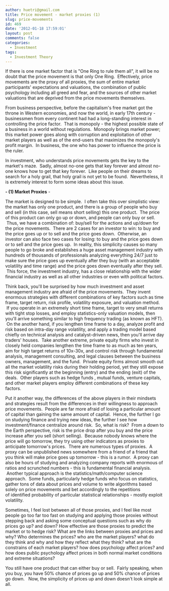 ```yaml
---
author: huetri@gmail.com
title: Price movement - market proxies (1)
slug: price-movements
id: 469
date: '2012-01-18 17:59:01'
layout: post
comments: false
categories:
  - Investment
tags:
  - Investment Theory
---
```


If there is one market factor that is "One Ring to rule them all", it will be no doubt that the price movement is that only One Ring.  Effectively, price movements are the proxy of all proxies, the sum of entire market participants' expectations and valuations, the combination of public psychology including all greed and fear, and the sources of other market valuations that are deprived from the price movements themselves.

From business perspective, before the capitalism's free market got the throne in Western economies, and now the world, in early 17th century - businessmen from every continent had had a long-standing interest in controlling the price factor.  That is monopoly - the highest possible state of a business in a world without regulations.  Monopoly brings market power; this market power goes along with corruption and exploitation of other market players as well as of the end-users that maximizes the monopoly's profit margin.  In business, the one who has power to influence the price is the ruler.

In investment, who understands price movements gets the key to the market's maze.  Sadly, almost no-one gets that key forever and almost no-one knows how to get that key forever.  Like people on their dreams to search for a holy grail, that holy grail is not yet to be found.  Nevertheless, it is extremely interest to form some ideas about this issue.

**- (1) Market Proxies** -

The market is designed to be simple.  I often take this over simplistic view: the market has only one product, and there is a group of people who buy and sell (in this case, sell means short selling) this one product.  The price of this product can only go up or down, and people can only buy or sell.  Thus, we have a combination of: buy/sell for the actions and up/down for the price movements.  There are 2 cases for an investor to win: to buy and the price goes up or to sell and the price goes down.  Otherwise, an investor can also face two cases for losing: to buy and the price goes down or to sell and the price goes up.  In reality, this simplicity causes so many people to go broke and establishes a huge asset management industry with hundreds of thousands of professionals analyzing everything 24/7 just to make sure the price goes up eventually after they buy (with an acceptable volatility and time range) and the price goes down eventually after they sell.  This force, the investment industry, has a close relationship with the wider financial industry as well as all other industries or even with political factors.

Think back, you'll be surprised by how much investment and asset management industry are afraid of the price movements.  They invent enormous strategies with different combinations of key factors such as time frame, target return, risk profile, volatility exposure, and valuation method.  If you operate in an extremely short time frame, target to very small returns with tight stop losses, and employ statistics-only valuation models, then you'll arrive something similar to high frequency trading (as known as HFT).  On the another hand, if you lengthen time frame to a day, analyze profit and risk based on intra-day range volatility, and apply a trading model based chiefly on technical analysis and catalyst-driven news, then you'll arrive day traders' houses.  Take another extreme, private equity firms who invest in closely held companies lengthen the time frame to as much as ten years, aim for high target returns of 10x-30x, and control risk through fundamental analysis, management consulting, and legal clauses between the business owners, management, and the fund.  Private equity firms almost smooth out all the market volatility risks during their holding period, yet they still expose this risk significantly at the beginning (entry) and the ending (exit) of the deals.  Other players such as hedge funds , mutual funds, venture capitals, and other market players employ different combinations of these key factors.

Put it another way, the differences of the above players in their mindsets and strategies result from the differences in their willingness to approach price movements.  People are far more afraid of losing a particular amount of capital than gaining the same amount of capital.  Hence, the further I go on studying finance and trying new ideas, the further I see how investment/finance centralize around risk.  So, what is risk?  From a down to the Earth perspective, risk is the price drop after you buy and the price increase after you sell (short selling).  Because nobody knows where the price will go tomorrow, they try using other indicators as proxies to anticipate tomorrow's prices.  There are numerous types of proxies.  A proxy can be unpublished news somewhere from a friend of a friend that you think will make price goes up tomorrow - this is a rumor.  A proxy can also be hours of studying and analyzing company reports with enormous of ratios and scrunched numbers - this is fundamental financial analysis.  Another typical approach is the statistics/math/computer science approach.  Some funds, particularly hedge funds who focus on statistics, gather tons of data about prices and volume to write algorithms based solely on price movements and bet accordingly to the repetitions of identified probability of particular statistical relationships - mostly exploit volatility.

Sometimes, I feel lost between all of those proxies, and I feel like most people go too far too fast on studying and applying those proxies without stepping back and asking some conceptual questions such as why do prices go up? and down? How effective are those proxies to predict the market or to hedge risk? What are the links between proxies and prices and why? Who determines the prices? who are the market players? what do they think and why and how they reflect what they think? what are the constrains of each market players? how does psychology affect prices? and how does public psychology affect prices in both normal market conditions and extreme situations?

You still have one product that can either buy or sell.  Fairly speaking, when you buy, you have 50% chance of prices go up and 50% chance of prices go down.   Now, the simplicity of prices up and down doesn't look simple at all.